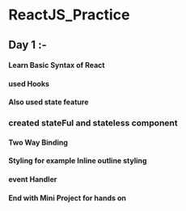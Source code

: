 # ReactJS_Practice
## Day 1 :- 
#### Learn Basic Syntax of React 
#### used Hooks 
#### Also used state feature
### created stateFul and stateless component
#### Two Way Binding
#### Styling for example Inline outline styling 
#### event Handler
#### End with Mini Project for hands on
